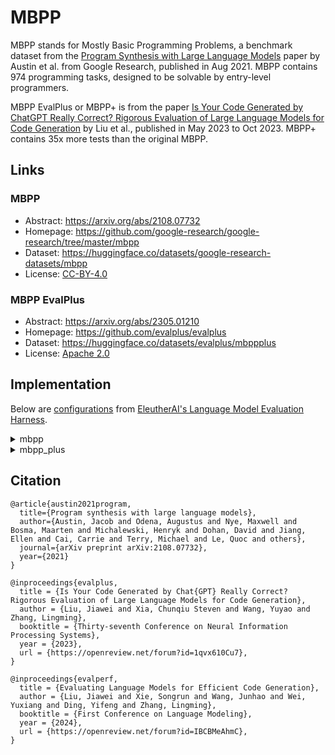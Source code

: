 # MBPP

MBPP stands for Mostly Basic Programming Problems, a benchmark dataset from the [Program Synthesis with Large Language Models](https://arxiv.org/abs/2108.07732) paper by Austin et al. from Google Research, published in Aug 2021. MBPP contains 974 programming tasks, designed to be solvable by entry-level programmers. 

MBPP EvalPlus or MBPP+ is from the paper [Is Your Code Generated by ChatGPT Really Correct? Rigorous Evaluation of Large Language Models for Code Generation](https://arxiv.org/abs/2305.01210) by Liu et al., published in May 2023 to Oct 2023. MBPP+ contains 35x more tests than the original MBPP.

## Links

### MBPP

* Abstract: https://arxiv.org/abs/2108.07732
* Homepage: https://github.com/google-research/google-research/tree/master/mbpp
* Dataset: https://huggingface.co/datasets/google-research-datasets/mbpp
* License: [CC-BY-4.0](https://huggingface.co/datasets/google-research-datasets/mbpp/blob/main/README.md)

### MBPP EvalPlus

* Abstract: https://arxiv.org/abs/2305.01210
* Homepage: https://github.com/evalplus/evalplus
* Dataset: https://huggingface.co/datasets/evalplus/mbppplus
* License: [Apache 2.0](https://huggingface.co/datasets/evalplus/mbppplus/blob/main/README.md)

## Implementation

Below are [configurations](https://github.com/EleutherAI/lm-evaluation-harness/blob/main/lm_eval/tasks/mbpp) from [EleutherAI's Language Model Evaluation Harness](https://github.com/EleutherAI/lm-evaluation-harness).

<details>
<summary>mbpp</summary>

```yaml
task: mbpp
dataset_path: google-research-datasets/mbpp
dataset_name: full
unsafe_code: true
output_type: generate_until
test_split: test
doc_to_text: "You are an expert Python programmer, and here is your task: {{text}} Your code should pass these tests:\n\n{{test_list[0]}}\n{{test_list[1]}}\n{{test_list[2]}}\n[BEGIN]\n"
doc_to_target: "{% if is_fewshot is defined %}{{code}}\n[DONE]{% else %}{{test_list[0]}}\n{{test_list[1]}}\n{{test_list[2]}}{% endif %}"
target_delimiter: ""
metric_list:
  - metric: !function utils.pass_at_1
    aggregation: mean
    higher_is_better: true
generation_kwargs:
  until:
    - "[DONE]"
  do_sample: false
num_fewshot: 3
fewshot_config:
  sampler: first_n
  samples: !function utils.list_fewshot_samples
metadata:
  version: 1.0

```

Source: https://github.com/EleutherAI/lm-evaluation-harness/blob/main/lm_eval/tasks/mbpp/mbpp.yaml
</details>

<details>
<summary>mbpp_plus</summary>

```yaml
include: mbpp.yaml
task: mbpp_plus
dataset_path: evalplus/mbppplus
dataset_name: null
doc_to_text: "You are an expert Python programmer, and here is your task: {{prompt if prompt is defined else text}} Your code should pass these tests:\n\n{{test_list[0]}}\n{{test_list[1]}}\n{{test_list[2]}}\n[BEGIN]\n"

```

Source: https://github.com/EleutherAI/lm-evaluation-harness/blob/main/lm_eval/tasks/mbpp/mbpp_plus.yaml
</details>


## Citation

```
@article{austin2021program,
  title={Program synthesis with large language models},
  author={Austin, Jacob and Odena, Augustus and Nye, Maxwell and Bosma, Maarten and Michalewski, Henryk and Dohan, David and Jiang, Ellen and Cai, Carrie and Terry, Michael and Le, Quoc and others},
  journal={arXiv preprint arXiv:2108.07732},
  year={2021}
}
```

```
@inproceedings{evalplus,
  title = {Is Your Code Generated by Chat{GPT} Really Correct? Rigorous Evaluation of Large Language Models for Code Generation},
  author = {Liu, Jiawei and Xia, Chunqiu Steven and Wang, Yuyao and Zhang, Lingming},
  booktitle = {Thirty-seventh Conference on Neural Information Processing Systems},
  year = {2023},
  url = {https://openreview.net/forum?id=1qvx610Cu7},
}
```

```
@inproceedings{evalperf,
  title = {Evaluating Language Models for Efficient Code Generation},
  author = {Liu, Jiawei and Xie, Songrun and Wang, Junhao and Wei, Yuxiang and Ding, Yifeng and Zhang, Lingming},
  booktitle = {First Conference on Language Modeling},
  year = {2024},
  url = {https://openreview.net/forum?id=IBCBMeAhmC},
}
```